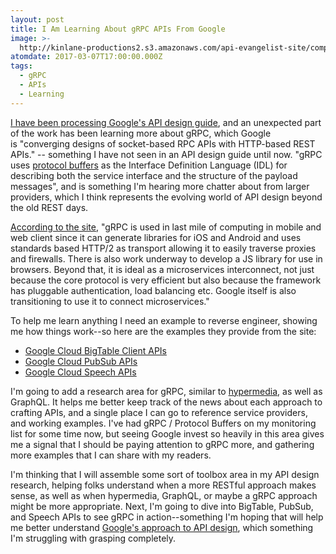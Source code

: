 ```yaml
---
layout: post
title: I Am Learning About gRPC APIs From Google
image: >-
  http://kinlane-productions2.s3.amazonaws.com/api-evangelist-site/company/logos/grpc.png
atomdate: 2017-03-07T17:00:00.000Z
tags:
  - gRPC
  - APIs
  - Learning
---
```

[I have been processing Google's API design guide](https://apievangelist.com/2017/03/03/google-shares-their-api-design-guide/), and an unexpected part of the work has been learning more about gRPC, which Google is "converging designs of socket-based RPC APIs with HTTP-based REST APIs." -- something I have not seen in an API design guide until now. "gRPC uses [protocol buffers](https://developers.google.com/protocol-buffers/) as the Interface Definition Language (IDL) for describing both the service interface and the structure of the payload messages", and is something I'm hearing more chatter about from larger providers, which I think represents the evolving world of API design beyond the old REST days.

[According to the site](http://www.grpc.io/docs/), "gRPC is used in last mile of computing in mobile and web client since it can generate libraries for iOS and Android and uses standards based HTTP/2 as transport allowing it to easily traverse proxies and firewalls. There is also work underway to develop a JS library for use in browsers. Beyond that, it is ideal as a microservices interconnect, not just because the core protocol is very efficient but also because the framework has pluggable authentication, load balancing etc. Google itself is also transitioning to use it to connect microservices."

To help me learn anything I need an example to reverse engineer, showing me how things work--so here are the examples they provide from the site:

*   [Google Cloud BigTable Client APIs](https://github.com/GoogleCloudPlatform/cloud-bigtable-client)
*   [Google Cloud PubSub APIs](https://cloud.google.com/blog/big-data/2016/03/announcing-grpc-alpha-for-google-cloud-pubsub)
*   [Google Cloud Speech APIs](https://cloud.google.com/speech/reference/rpc/)

I'm going to add a research area for gRPC, similar to [hypermedia](http://hypermedia.apievangelist.com), as well as GraphQL. It helps me better keep track of the news about each approach to crafting APIs, and a single place I can go to reference service providers, and working examples. I've had gRPC / Protocol Buffers on my monitoring list for some time now, but seeing Google invest so heavily in this area gives me a signal that I should be paying attention to gRPC more, and gathering more examples that I can share with my readers.

I'm thinking that I will assemble some sort of toolbox area in my API design research, helping folks understand when a more RESTful approach makes sense, as well as when hypermedia, GraphQL, or maybe a gRPC approach might be more appropriate. Next, I'm going to dive into BigTable, PubSub, and Speech APIs to see gRPC in action--something I'm hoping that will help me better understand [Google's approach to API design](http://apievangelist.com/2017/03/03/google-shares-their-api-design-guide/), which something I'm struggling with grasping completely.